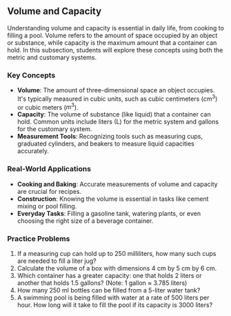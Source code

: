 ## Volume and Capacity

Understanding volume and capacity is essential in daily life, from cooking to filling a pool. Volume refers to the amount of space occupied by an object or substance, while capacity is the maximum amount that a container can hold. In this subsection, students will explore these concepts using both the metric and customary systems.

### Key Concepts

- **Volume**: The amount of three-dimensional space an object occupies. It's typically measured in cubic units, such as cubic centimeters ($cm^3$) or cubic meters ($m^3$).
- **Capacity**: The volume of substance (like liquid) that a container can hold. Common units include liters (L) for the metric system and gallons for the customary system.
- **Measurement Tools**: Recognizing tools such as measuring cups, graduated cylinders, and beakers to measure liquid capacities accurately.

### Real-World Applications

- **Cooking and Baking**: Accurate measurements of volume and capacity are crucial for recipes.
- **Construction**: Knowing the volume is essential in tasks like cement mixing or pool filling.
- **Everyday Tasks**: Filling a gasoline tank, watering plants, or even choosing the right size of a beverage container.

### Practice Problems

1. If a measuring cup can hold up to 250 milliliters, how many such cups are needed to fill a liter jug?
2. Calculate the volume of a box with dimensions 4 cm by 5 cm by 6 cm.
3. Which container has a greater capacity: one that holds 2 liters or another that holds 1.5 gallons? (Note: 1 gallon $\approx$
 3.785 liters)
4. How many 250 ml bottles can be filled from a 5-liter water tank?
5. A swimming pool is being filled with water at a rate of 500 liters per hour. How long will it take to fill the pool if its capacity is 3000 liters?